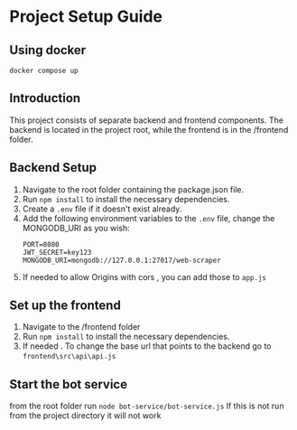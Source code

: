 # Project Setup Guide


## Using docker

`docker compose up`

## Introduction

This project consists of separate backend and frontend components. The backend is located in the project root, while the frontend is in the /frontend folder.

## Backend Setup

1. Navigate to the root folder containing the package.json file.
2. Run `npm install` to install the necessary dependencies.
3. Create a `.env` file if it doesn't exist already.
4. Add the following environment variables to the `.env` file, change the MONGODB_URI as you wish:
   ```plaintext
   PORT=8080
   JWT_SECRET=key123
   MONGODB_URI=mongodb://127.0.0.1:27017/web-scraper
5. If needed to allow Origins with cors , you can add those to `app.js`


## Set up the frontend 

1. Navigate to the /frontend folder 
2. Run `npm install` to install the necessary dependencies.
3. If needed . To change the base url that points to the backend go to `frontend\src\api\api.js`


## Start the bot service

from the root folder run `node bot-service/bot-service.js` If this is not run from the project directory it will not work